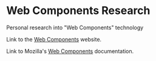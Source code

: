 # Web Components Research
Personal research into "Web Components" technology

Link to the [Web Components](https://www.webcomponents.org/) website.

Link to Mozilla's [Web Components](https://developer.mozilla.org/en-US/docs/Web/Web_Components) documentation.
